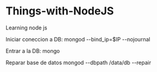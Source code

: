# Things-with-NodeJS
Learning node js 

Iniciar coneccion a DB:
    mongod --bind_ip=$IP --nojournal
    
Entrar a la DB:
    mongo
    
Reparar base de datos
    mongod --dbpath /data/db --repair